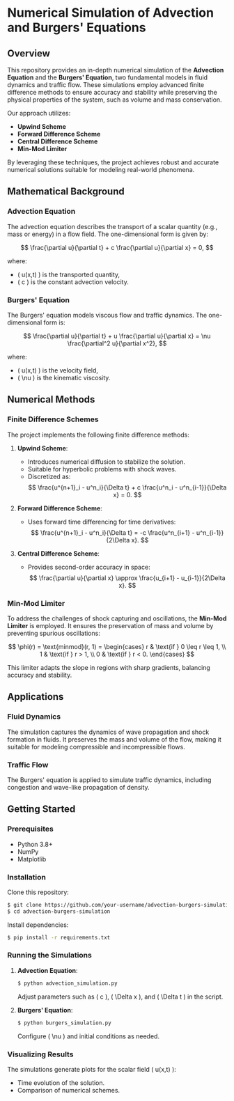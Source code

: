 # Numerical Simulation of Advection and Burgers' Equations

## Overview
This repository provides an in-depth numerical simulation of the **Advection Equation** and the **Burgers' Equation**, two fundamental models in fluid dynamics and traffic flow. These simulations employ advanced finite difference methods to ensure accuracy and stability while preserving the physical properties of the system, such as volume and mass conservation.

Our approach utilizes:

- **Upwind Scheme**
- **Forward Difference Scheme**
- **Central Difference Scheme**
- **Min-Mod Limiter**

By leveraging these techniques, the project achieves robust and accurate numerical solutions suitable for modeling real-world phenomena.

## Mathematical Background

### Advection Equation
The advection equation describes the transport of a scalar quantity (e.g., mass or energy) in a flow field. The one-dimensional form is given by:

$$
\frac{\partial u}{\partial t} + c \frac{\partial u}{\partial x} = 0,
$$

where:
- \( u(x,t) \) is the transported quantity,
- \( c \) is the constant advection velocity.

### Burgers' Equation
The Burgers' equation models viscous flow and traffic dynamics. The one-dimensional form is:

$$
\frac{\partial u}{\partial t} + u \frac{\partial u}{\partial x} = \nu \frac{\partial^2 u}{\partial x^2},
$$

where:
- \( u(x,t) \) is the velocity field,
- \( \nu \) is the kinematic viscosity.

## Numerical Methods

### Finite Difference Schemes
The project implements the following finite difference methods:

1. **Upwind Scheme**:
   - Introduces numerical diffusion to stabilize the solution.
   - Suitable for hyperbolic problems with shock waves.
   - Discretized as:
     $$
     \frac{u^{n+1}_i - u^n_i}{\Delta t} + c \frac{u^n_i - u^n_{i-1}}{\Delta x} = 0.
     $$

2. **Forward Difference Scheme**:
   - Uses forward time differencing for time derivatives:
     $$
     \frac{u^{n+1}_i - u^n_i}{\Delta t} = -c \frac{u^n_{i+1} - u^n_{i-1}}{2\Delta x}.
     $$

3. **Central Difference Scheme**:
   - Provides second-order accuracy in space:
     $$
     \frac{\partial u}{\partial x} \approx \frac{u_{i+1} - u_{i-1}}{2\Delta x}.
     $$

### Min-Mod Limiter
To address the challenges of shock capturing and oscillations, the **Min-Mod Limiter** is employed. It ensures the preservation of mass and volume by preventing spurious oscillations:

$$
\phi(r) = \text{minmod}(r, 1) = \begin{cases}
    r & \text{if } 0 \leq r \leq 1, \\
    1 & \text{if } r > 1, \\
    0 & \text{if } r < 0.
\end{cases}
$$

This limiter adapts the slope in regions with sharp gradients, balancing accuracy and stability.

## Applications

### Fluid Dynamics
The simulation captures the dynamics of wave propagation and shock formation in fluids. It preserves the mass and volume of the flow, making it suitable for modeling compressible and incompressible flows.

### Traffic Flow
The Burgers' equation is applied to simulate traffic dynamics, including congestion and wave-like propagation of density.

## Getting Started

### Prerequisites
- Python 3.8+
- NumPy
- Matplotlib

### Installation
Clone this repository:
```bash
$ git clone https://github.com/your-username/advection-burgers-simulation.git
$ cd advection-burgers-simulation
```

Install dependencies:
```bash
$ pip install -r requirements.txt
```

### Running the Simulations

1. **Advection Equation**:
   ```bash
   $ python advection_simulation.py
   ```
   Adjust parameters such as \( c \), \( \Delta x \), and \( \Delta t \) in the script.

2. **Burgers' Equation**:
   ```bash
   $ python burgers_simulation.py
   ```
   Configure \( \nu \) and initial conditions as needed.

### Visualizing Results
The simulations generate plots for the scalar field \( u(x,t) \):
- Time evolution of the solution.
- Comparison of numerical schemes.


